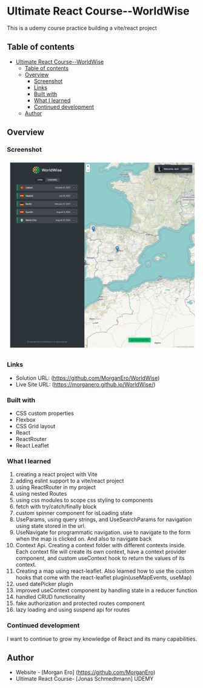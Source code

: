 # Ultimate React Course--WorldWise

This is a udemy course practice building a vite/react project

## Table of contents

- [Ultimate React Course--WorldWise](#ultimate-react-course--worldwise)
  - [Table of contents](#table-of-contents)
  - [Overview](#overview)
    - [Screenshot](#screenshot)
    - [Links](#links)
    - [Built with](#built-with)
    - [What I learned](#what-i-learned)
    - [Continued development](#continued-development)
  - [Author](#author)

## Overview

### Screenshot

![](/public/Screen%20Shot%202024-08-29%20at%2013.43.57.png)

### Links

- Solution URL: (https://github.com/MorganEro/WorldWise)
- Live Site URL: (https://morganero.github.io/WorldWise/)

### Built with

- CSS custom properties
- Flexbox
- CSS Grid layout
- React
- ReactRouter
- React Leaflet

### What I learned

1. creating a react project with Vite
2. adding eslint support to a vite/react project
3. using ReactRouter in my project
4. using nested Routes
5. using css modules to scope css styling to components
6. fetch with try/catch/finally block
7. custom spinner component for isLoading state
8. UseParams, using query strings, and UseSearchParams for navigation using state stored in the url.
9. UseNavigate for programmatic navigation. use to navigate to the form when the map is clicked on. And also to navigate back
10. Context Api. Creating a context folder with different contexts inside. Each context file will create its own context, have a context provider component, and custom useContext hook to return the values of its context.
11. Creating a map using react-leaflet. Also learned how to use the custom hooks that come with the react-leaflet plugin(useMapEvents, useMap)
12. used datePicker plugin
13. improved useContext component by handling state in a reducer function
14. handled CRUD functionality
15. fake authorization and protected routes component
16. lazy loading and using suspend api for routes

### Continued development

I want to continue to grow my knowledge of React and its many capabilities.

## Author

- Website - [Morgan Ero] (https://github.com/MorganEro)
- Ultimate React Course- [Jonas Schmedtmann] UDEMY
